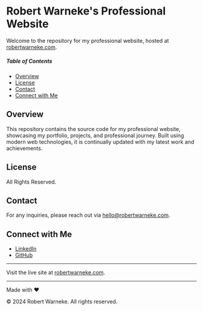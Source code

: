 # Robert Warneke's Professional Website

Welcome to the repository for my professional website, hosted at [robertwarneke.com](https://robertwarneke.com).

##### Table of Contents
- [Overview](#overview)
- [License](#license)
- [Contact](#contact)
- [Connect with Me](#connect-with-me)

## Overview
This repository contains the source code for my professional website, showcasing my portfolio, projects, and professional journey. Built using modern web technologies, it is continually updated with my latest work and achievements.

## License
All Rights Reserved.

## Contact
For any inquiries, please reach out via [hello@robertwarneke.com](mailto:hello@robertwarneke.com).

## Connect with Me
- [LinkedIn](https://www.linkedin.com/in/robert-warneke)
- [GitHub](https://github.com/robert-warneke)

---

Visit the live site at [robertwarneke.com](https://robertwarneke.com).

---

Made with ❤️

© 2024 Robert Warneke. All rights reserved.